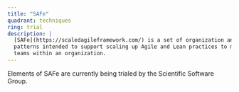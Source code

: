 ```yaml
---
title: "SAFe"
quadrant: techniques
ring: trial
description: |
  [SAFe](https://scaledagileframework.com/) is a set of organization and workflow
  patterns intended to support scaling up Agile and Lean practices to multiple
  teams within an organization.
---
```


Elements of SAFe are currently being trialed by the Scientific Software Group.
